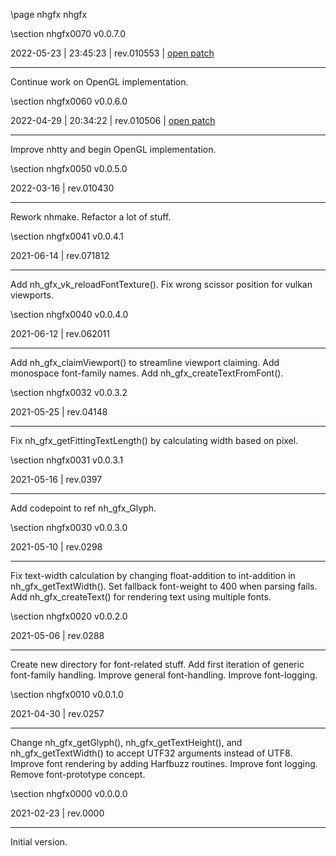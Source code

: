 \page nhgfx nhgfx

<div style="max-width:700px;">

\section nhgfx0070 v0.0.7.0

2022-05-23 | 23:45:23 | rev.010553 | [open patch](../../patches/html/md_pages_6811cfdd57cf3fd4a0dbec076ef11a8723f5787a.html)

 ---

 Continue work on OpenGL implementation.



\section nhgfx0060 v0.0.6.0

2022-04-29 | 20:34:22 | rev.010506 | [open patch](../../patches/html/md_pages_4ba35ffb4c8797b2086385b66bc7747184bd9c5e.html)

 ---

 Improve nhtty and begin OpenGL implementation.





\section nhgfx0050 v0.0.5.0

2022-03-16 | rev.010430

 ---

 Rework nhmake. Refactor a lot of stuff.



\section nhgfx0041 v0.0.4.1

2021-06-14 | rev.071812

 ---

 Add nh_gfx_vk_reloadFontTexture(). Fix wrong scissor position for vulkan viewports.



\section nhgfx0040 v0.0.4.0

2021-06-12 | rev.062011

 ---

 Add nh_gfx_claimViewport() to streamline viewport claiming. Add monospace font-family names. Add nh_gfx_createTextFromFont().



\section nhgfx0032 v0.0.3.2

2021-05-25 | rev.04148

 ---

 Fix nh_gfx_getFittingTextLength() by calculating width based on pixel.



\section nhgfx0031 v0.0.3.1

2021-05-16 | rev.0397

 ---

 Add codepoint to ref nh_gfx_Glyph.



\section nhgfx0030 v0.0.3.0

2021-05-10 | rev.0298

 ---

 Fix text-width calculation by changing float-addition to int-addition in nh_gfx_getTextWidth(). Set fallback font-weight to 400 when parsing fails. Add nh_gfx_createText() for rendering text using multiple fonts.



\section nhgfx0020 v0.0.2.0

2021-05-06 | rev.0288

 ---

 Create new directory for font-related stuff. Add first iteration of generic font-family handling. Improve general font-handling. Improve font-logging.



\section nhgfx0010 v0.0.1.0

2021-04-30 | rev.0257

 ---

 Change nh_gfx_getGlyph(), nh_gfx_getTextHeight(), and nh_gfx_getTextWidth() to accept UTF32 arguments instead of UTF8. Improve font rendering by adding Harfbuzz routines. Improve font logging. Remove font-prototype concept.



\section nhgfx0000 v0.0.0.0

2021-02-23 | rev.0000

 ---

 Initial version.



</div>